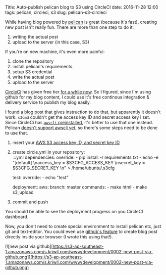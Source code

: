 Title: Auto-publish pelican blog to S3 using CircleCI
date: 2016-11-28 12:00
tags: pelican, circleci, s3
slug: pelican-s3-circleci

While having blog powered by [pelican][] is great (because it's fast), creating new post isn't really fun.
There are more than one step to do it:

1. writing the actual post
2. upload to the server (in this case, S3)

If you're on new machine, it's even more painful:

1. clone the repository
2. install pelican's requirements
3. setup S3 credential
4. write the actual post
5. upload to the server

[CircleCi][circleci] has given free tier [for a while now][circleci-free]. So I figured, since I'm using github
for my blog content, I could use it's free continous integration & delivery service to publish my blog easily.

I found [a blog post][pelican-meet-circleci] that gives instruction to do that, but apparently it doesn't work.
`s3cmd` couldn't get the access key ID and secret access key I set. Since CircleCi has [`awscli` preinstalled][circleci-awscli],
it's better to use that one instead. Pelican [doesn't support awscli yet][pelican-awscli],
so there's some steps need to be done to use that.

1. insert your [AWS S3 access key ID, and secret key ID][circleci-awscli]
2. create circle.yml in your repository:  
    :::yml
    dependencies:
      override:
        - pip install -r requirements.txt
        - echo -e "[default] \naccess_key = $S3CFG_ACCESS_KEY \nsecret_key = $S3CFG_SECRET_KEY \n" > /home/ubuntu/.s3cfg

    test:
      override:
        - echo "test"

    deployment:
      aws:
        branch: master
        commands:
          - make html
          - make s3_upload
          
3. commit and push  

You should be able to see the deployment progress on you CircleCI dashboard.

Now, you don't need to create special environment to install pelican etc, just git and text-editor. You could even use
[github's feature][github-new-file] to create blog post directly inside your browser (I wrote this using that!).

[![new post via github][https://s3-ap-southeast-1.amazonaws.com/s.kriwil.com/www/development/0002-new-post-via-github.png]](https://s3-ap-southeast-1.amazonaws.com/s.kriwil.com/www/development/0002-new-post-via-github.png)

[pelican]: https://github.com/getpelican/pelican
[circleci]: https://circleci.com
[circleci-free]: https://circleci.com/blog/continuous-integration-and-deployment-on-circleci-just-got-better-now-its-free/
[pelican-meet-circleci]: http://www.havingatinker.uk/when-pelican-met-circleci.html
[circleci-awscli]: https://circleci.com/docs/continuous-deployment-with-amazon-s3/
[pelican-awscli]: https://github.com/getpelican/pelican/issues/1626
[github-new-file]: https://help.github.com/articles/creating-new-files/
